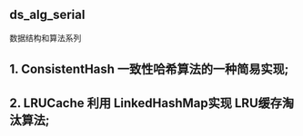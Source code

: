 ## ds_alg_serial
数据结构和算法系列
## 1. ConsistentHash 一致性哈希算法的一种简易实现;

## 2. LRUCache 利用 LinkedHashMap实现 LRU缓存淘汰算法;

